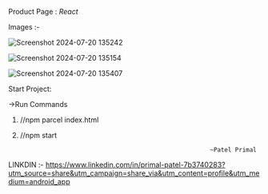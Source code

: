 Product Page : _React_

Images :-


![Screenshot 2024-07-20 135242](https://github.com/user-attachments/assets/c1597842-c11a-425a-9349-1f853a0dd67d)


![Screenshot 2024-07-20 135154](https://github.com/user-attachments/assets/781ddbf9-d5ee-40c7-91d3-ecaa26e9b5ac)


![Screenshot 2024-07-20 135407](https://github.com/user-attachments/assets/67787ed9-3038-405d-8db6-0de4195d816f)



Start Project: 

->Run Commands

1. //npm parcel index.html
2. //npm start

                                                            ~Patel Primal

LINKDIN :-   https://www.linkedin.com/in/primal-patel-7b3740283?utm_source=share&utm_campaign=share_via&utm_content=profile&utm_medium=android_app



